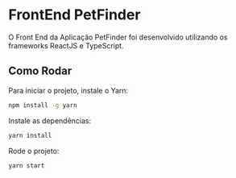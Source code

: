 # FrontEnd PetFinder
O Front End da Aplicação PetFinder foi desenvolvido utilizando os frameworks ReactJS e TypeScript.

## Como Rodar
Para iniciar o projeto, instale o Yarn:
```bash
npm install -g yarn
```

Instale as dependências:
```bash
yarn install
```

Rode o projeto:
```bash
yarn start
```

